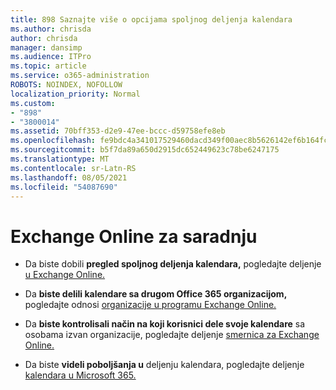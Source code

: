 ```yaml
---
title: 898 Saznajte više o opcijama spoljnog deljenja kalendara
ms.author: chrisda
author: chrisda
manager: dansimp
ms.audience: ITPro
ms.topic: article
ms.service: o365-administration
ROBOTS: NOINDEX, NOFOLLOW
localization_priority: Normal
ms.custom:
- "898"
- "3800014"
ms.assetid: 70bff353-d2e9-47ee-bccc-d59758efe8eb
ms.openlocfilehash: fe9bdc4a341017529460dacd349f00aec8b5626142ef6b164fc61ae2581d5584
ms.sourcegitcommit: b5f7da89a650d2915dc652449623c78be6247175
ms.translationtype: MT
ms.contentlocale: sr-Latn-RS
ms.lasthandoff: 08/05/2021
ms.locfileid: "54087690"
---
```

# <a name="exchange-online-collaboration-options"></a>Exchange Online za saradnju

- Da biste dobili **pregled spoljnog deljenja kalendara,** pogledajte deljenje [u Exchange Online.](https://technet.microsoft.com/library/jj916670%28v=exchg.150%29.aspx)

- Da **biste delili kalendare sa drugom Office 365 organizacijom,** pogledajte odnosi [organizacije u programu Exchange Online.](https://technet.microsoft.com/library/jj916658%28v=exchg.150%29.aspx)

- Da **biste kontrolisali način na koji korisnici dele svoje kalendare** sa osobama izvan organizacije, pogledajte deljenje [smernica za Exchange Online.](https://technet.microsoft.com/library/jj916673%28v=exchg.150%29.aspx)

- Da biste **videli poboljšanja u** deljenju kalendara, pogledajte deljenje [kalendara u Microsoft 365.](https://support.office.com/article/calendar-sharing-in-microsoft-365-b576ecc3-0945-4d75-85f1-5efafb8a37b4)
